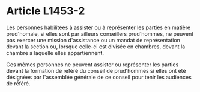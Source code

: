 # Article L1453-2

Les personnes habilitées à assister ou à représenter les parties en matière prud'homale, si elles sont par ailleurs conseillers prud'hommes, ne peuvent pas exercer une mission d'assistance ou un mandat de représentation devant la section ou, lorsque celle-ci est divisée en chambres, devant la chambre à laquelle elles appartiennent.

Ces mêmes personnes ne peuvent assister ou représenter les parties devant la formation de référé du conseil de prud'hommes si elles ont été désignées par l'assemblée générale de ce conseil pour tenir les audiences de référé.
